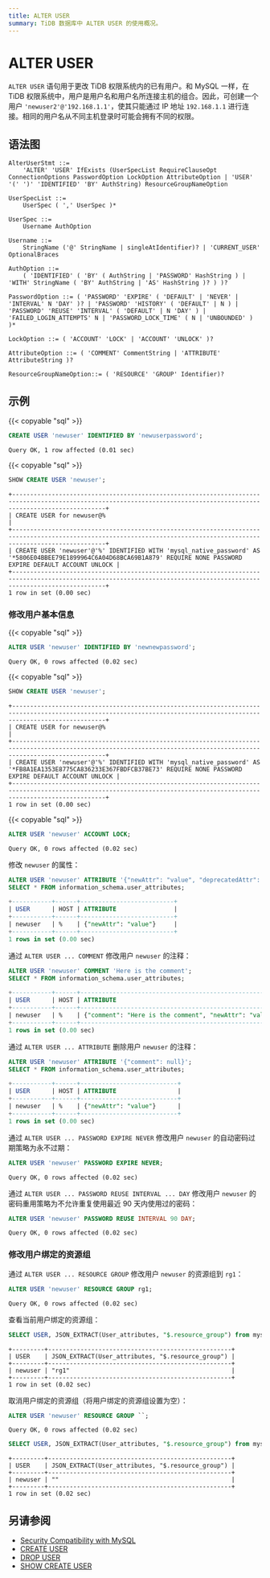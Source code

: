 ```yaml
---
title: ALTER USER
summary: TiDB 数据库中 ALTER USER 的使用概况。
---
```


# ALTER USER

`ALTER USER` 语句用于更改 TiDB 权限系统内的已有用户。和 MySQL 一样，在 TiDB 权限系统中，用户是用户名和用户名所连接主机的组合。因此，可创建一个用户 `'newuser2'@'192.168.1.1'`，使其只能通过 IP 地址 `192.168.1.1` 进行连接。相同的用户名从不同主机登录时可能会拥有不同的权限。

## 语法图

```ebnf+diagram
AlterUserStmt ::=
    'ALTER' 'USER' IfExists (UserSpecList RequireClauseOpt ConnectionOptions PasswordOption LockOption AttributeOption | 'USER' '(' ')' 'IDENTIFIED' 'BY' AuthString) ResourceGroupNameOption

UserSpecList ::=
    UserSpec ( ',' UserSpec )*

UserSpec ::=
    Username AuthOption

Username ::=
    StringName ('@' StringName | singleAtIdentifier)? | 'CURRENT_USER' OptionalBraces

AuthOption ::=
    ( 'IDENTIFIED' ( 'BY' ( AuthString | 'PASSWORD' HashString ) | 'WITH' StringName ( 'BY' AuthString | 'AS' HashString )? ) )?

PasswordOption ::= ( 'PASSWORD' 'EXPIRE' ( 'DEFAULT' | 'NEVER' | 'INTERVAL' N 'DAY' )? | 'PASSWORD' 'HISTORY' ( 'DEFAULT' | N ) | 'PASSWORD' 'REUSE' 'INTERVAL' ( 'DEFAULT' | N 'DAY' ) | 'FAILED_LOGIN_ATTEMPTS' N | 'PASSWORD_LOCK_TIME' ( N | 'UNBOUNDED' ) )*

LockOption ::= ( 'ACCOUNT' 'LOCK' | 'ACCOUNT' 'UNLOCK' )?

AttributeOption ::= ( 'COMMENT' CommentString | 'ATTRIBUTE' AttributeString )?

ResourceGroupNameOption::= ( 'RESOURCE' 'GROUP' Identifier)?
```

## 示例

{{< copyable "sql" >}}

```sql
CREATE USER 'newuser' IDENTIFIED BY 'newuserpassword';
```

```
Query OK, 1 row affected (0.01 sec)
```

{{< copyable "sql" >}}

```sql
SHOW CREATE USER 'newuser';
```

```
+----------------------------------------------------------------------------------------------------------------------------------------------------------------------+
| CREATE USER for newuser@%                                                                                                                                            |
+----------------------------------------------------------------------------------------------------------------------------------------------------------------------+
| CREATE USER 'newuser'@'%' IDENTIFIED WITH 'mysql_native_password' AS '*5806E04BBEE79E1899964C6A04D68BCA69B1A879' REQUIRE NONE PASSWORD EXPIRE DEFAULT ACCOUNT UNLOCK |
+----------------------------------------------------------------------------------------------------------------------------------------------------------------------+
1 row in set (0.00 sec)
```

### 修改用户基本信息

{{< copyable "sql" >}}

```sql
ALTER USER 'newuser' IDENTIFIED BY 'newnewpassword';
```

```
Query OK, 0 rows affected (0.02 sec)
```

{{< copyable "sql" >}}

```sql
SHOW CREATE USER 'newuser';
```

```
+----------------------------------------------------------------------------------------------------------------------------------------------------------------------+
| CREATE USER for newuser@%                                                                                                                                            |
+----------------------------------------------------------------------------------------------------------------------------------------------------------------------+
| CREATE USER 'newuser'@'%' IDENTIFIED WITH 'mysql_native_password' AS '*FB8A1EA1353E8775CA836233E367FBDFCB37BE73' REQUIRE NONE PASSWORD EXPIRE DEFAULT ACCOUNT UNLOCK |
+----------------------------------------------------------------------------------------------------------------------------------------------------------------------+
1 row in set (0.00 sec)
```

{{< copyable "sql" >}}

```sql
ALTER USER 'newuser' ACCOUNT LOCK;
```

```
Query OK, 0 rows affected (0.02 sec)
```

修改 `newuser` 的属性：

```sql
ALTER USER 'newuser' ATTRIBUTE '{"newAttr": "value", "deprecatedAttr": null}';
SELECT * FROM information_schema.user_attributes;
```

```sql
+-----------+------+--------------------------+
| USER      | HOST | ATTRIBUTE                |
+-----------+------+--------------------------+
| newuser   | %    | {"newAttr": "value"}     |
+-----------+------+--------------------------+
1 rows in set (0.00 sec)
```

通过 `ALTER USER ... COMMENT` 修改用户 `newuser` 的注释：

```sql
ALTER USER 'newuser' COMMENT 'Here is the comment';
SELECT * FROM information_schema.user_attributes;
```

```sql
+-----------+------+--------------------------------------------------------+
| USER      | HOST | ATTRIBUTE                                              |
+-----------+------+--------------------------------------------------------+
| newuser   | %    | {"comment": "Here is the comment", "newAttr": "value"} |
+-----------+------+--------------------------------------------------------+
1 rows in set (0.00 sec)
```

通过 `ALTER USER ... ATTRIBUTE` 删除用户 `newuser` 的注释：

```sql
ALTER USER 'newuser' ATTRIBUTE '{"comment": null}';
SELECT * FROM information_schema.user_attributes;
```

```sql
+-----------+------+---------------------------+
| USER      | HOST | ATTRIBUTE                 |
+-----------+------+---------------------------+
| newuser   | %    | {"newAttr": "value"}      |
+-----------+------+---------------------------+
1 rows in set (0.00 sec)
```

通过 `ALTER USER ... PASSWORD EXPIRE NEVER` 修改用户 `newuser` 的自动密码过期策略为永不过期：

```sql
ALTER USER 'newuser' PASSWORD EXPIRE NEVER;
```

```
Query OK, 0 rows affected (0.02 sec)
```

通过 `ALTER USER ... PASSWORD REUSE INTERVAL ... DAY` 修改用户 `newuser` 的密码重用策略为不允许重复使用最近 90 天内使用过的密码：

```sql
ALTER USER 'newuser' PASSWORD REUSE INTERVAL 90 DAY;
```

```
Query OK, 0 rows affected (0.02 sec)
```

### 修改用户绑定的资源组

通过 `ALTER USER ... RESOURCE GROUP` 修改用户 `newuser` 的资源组到 `rg1`：

```sql
ALTER USER 'newuser' RESOURCE GROUP rg1;
```

```
Query OK, 0 rows affected (0.02 sec)
```

查看当前用户绑定的资源组：
```sql
SELECT USER, JSON_EXTRACT(User_attributes, "$.resource_group") from mysql.user WHERE user = "rg1";
```

```
+---------+---------------------------------------------------+
| USER    | JSON_EXTRACT(User_attributes, "$.resource_group") |
+---------+---------------------------------------------------+
| newuser | "rg1"                                             |
+---------+---------------------------------------------------+
1 row in set (0.02 sec)
```

取消用户绑定的资源组（将用户绑定的资源组设置为空）：

```sql
ALTER USER 'newuser' RESOURCE GROUP ``;
```

```
Query OK, 0 rows affected (0.02 sec)
```

```sql
SELECT USER, JSON_EXTRACT(User_attributes, "$.resource_group") from mysql.user WHERE user = "rg1";
```

```
+---------+---------------------------------------------------+
| USER    | JSON_EXTRACT(User_attributes, "$.resource_group") |
+---------+---------------------------------------------------+
| newuser | ""                                                |
+---------+---------------------------------------------------+
1 row in set (0.02 sec)
```


## 另请参阅

* [Security Compatibility with MySQL](/security-compatibility-with-mysql.md)
* [CREATE USER](/sql-statements/sql-statement-create-user.md)
* [DROP USER](/sql-statements/sql-statement-drop-user.md)
* [SHOW CREATE USER](/sql-statements/sql-statement-show-create-user.md)
